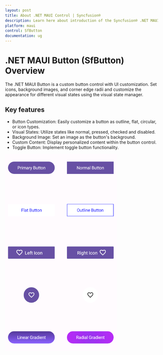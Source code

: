 ```yaml
---
layout: post
title: About .NET MAUI Control | Syncfusion®
description: Learn here about introduction of the Syncfusion® .NET MAUI Button (SfButton) control, its elements and more.
platform: maui
control: SfButton
documentation: ug
---
```


# .NET MAUI Button (SfButton) Overview

The .NET MAUI Button is a custom button control with UI customization. Set icons, background images, and corner edge radii and customize the appearance for different visual states using the visual state manager.

## Key features

 * Button Customization: Easily customize a button as outline, flat, circular, or icon types.
 * Visual States: Utilize states like normal, pressed, checked and disabled.
 * Background Image: Set an image as the button's background.
 * Custom Content: Display personalized content within the button control.
 * Toggle Button: Implement toggle button functionality.

![Overview image of SfButton](Images/overview/Overview.png)
